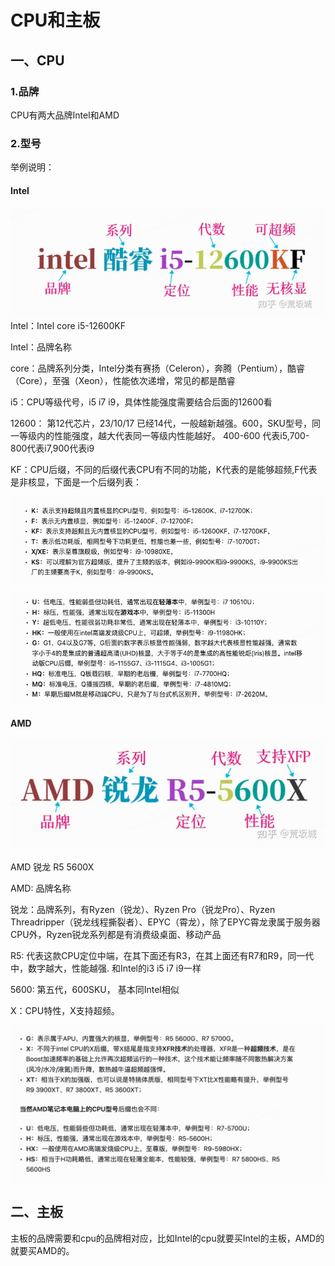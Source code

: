 # CPU和主板

## 一、CPU

### 1.品牌

CPU有两大品牌Intel和AMD

### 2.型号

举例说明：

#### Intel

![alt text](image-1.png)
Intel：Intel core i5-12600KF

Intel：品牌名称

core：品牌系列分类，Intel分类有赛扬（Celeron），奔腾（Pentium），酷睿（Core），至强（Xeon），性能依次递增，常见的都是酷睿

i5：CPU等级代号，i5 i7 i9，具体性能强度需要结合后面的12600看

12600： 第12代芯片，23/10/17 已经14代，一般越新越强。600，SKU型号，同一等级内的性能强度，越大代表同一等级内性能越好。 400-600 代表i5,700-800代表i7,900代表i9

KF：CPU后缀，不同的后缀代表CPU有不同的功能，K代表的是能够超频,F代表是非核显，下面是一个后缀列表：

![Intel台式CPU后缀](image-2.png)

![Intel移动CPU后缀](image-3.png)

#### AMD

![alt text](image-4.png)

AMD 锐龙 R5 5600X

AMD: 品牌名称

锐龙：品牌系列，有Ryzen（锐龙）、Ryzen Pro（锐龙Pro）、Ryzen Threadripper（锐龙线程撕裂者）、EPYC（霄龙），除了EPYC霄龙隶属于服务器CPU外，Ryzen锐龙系列都是有消费级桌面、移动产品

R5: 代表这款CPU定位中端，在其下面还有R3，在其上面还有R7和R9，同一代中，数字越大，性能越强. 和Intel的i3 i5 i7 i9一样

5600: 第五代，600SKU， 基本同Intel相似

X：CPU特性，X支持超频。

![alt text](image-5.png)

## 二、主板

主板的品牌需要和cpu的品牌相对应，比如Intel的cpu就要买Intel的主板，AMD的就要买AMD的。



